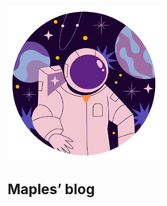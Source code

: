 <img src="_coverpage.assets/cover.png" alt="maple" style="zoom:60%;" />

# Maples’ blog

<!-- 今日诗词 -->

<div id="poem_sentence"></div>
<div id="poem_info"></div>



